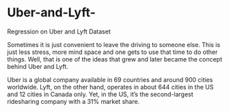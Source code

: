 # Uber-and-Lyft-
Regression on Uber and Lyft Dataset

Sometimes it is just convenient to leave the driving to someone else. This is just less stress, more mind space and one gets to use that time to do other things. Well, that is one of the ideas that grew and later became the concept behind Uber and Lyft.

Uber is a global company available in 69 countries and around 900 cities worldwide. Lyft, on the other hand, operates in about 644 cities in the US and 12 cities in Canada only. Yet, in the US, it’s the second-largest ridesharing company with a 31% market share.
